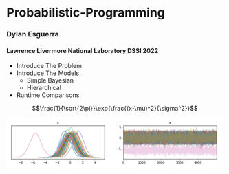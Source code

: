 
# Probabilistic-Programming
### Dylan Esguerra
#### Lawrence Livermore National Laboratory DSSI 2022


- Introduce The Problem
- Introduce The Models
    - Simple Bayesian
    - Hierarchical
- Runtime Comparisons


$$\frac{1}{\sqrt{2\pi}}\exp{\frac{(x-\mu)^2}{\sigma^2}}$$


![My Image](trace_test.png)
